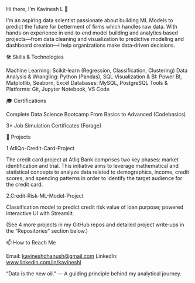Hi there, I’m Kavinesh L 👋

I’m an aspiring data scientist passionate about building ML Models to predict the future for betterment of firms which handles raw data. With hands‑on experience in end‑to‑end model building and analytics based projects—from data cleaning and visualization to predictive modeling and dashboard creation—I help organizations make data‑driven decisions.

🛠️ Skills & Technologies

Machine Learning: Scikit‑learn (Regression, Classification, Clustering)
Data Analysis & Wrangling: Python (Pandas), SQL
Visualization & BI: Power BI, Matplotlib, Seaborn, Excel
Databases: MySQL, PostgreSQL
Tools & Platforms: Git, Jupyter Notebook, VS Code

🎓 Certifications

Complete Data Science Bootcamp From Basics to Advanced (Codebasics)

3× Job Simulation Certificates (Forage)

🚀 Projects

1.AtliQo-Credit-Card-Project

The credit card project at Atliq Bank comprises two key phases: market identification and trial. This initiative aims to leverage mathematical and statistical concepts to analyze data related to demographics, income, credit scores, and spending patterns in order to identify the target audience for the credit card.

2.Credit-Risk-ML-Model-Project

Classification model to predict credit risk value of loan purpose; powered interactive UI with Streamlit.

(See 4 more projects in my GitHub repos and detailed project write‑ups in the “Repositories” section below.)

📫 How to Reach Me

Email: kavineshdhanush@gmail.com
LinkedIn: www.linkedin.com/in/kavineshl

“Data is the new oil.”
— A guiding principle behind my analytical journey.
